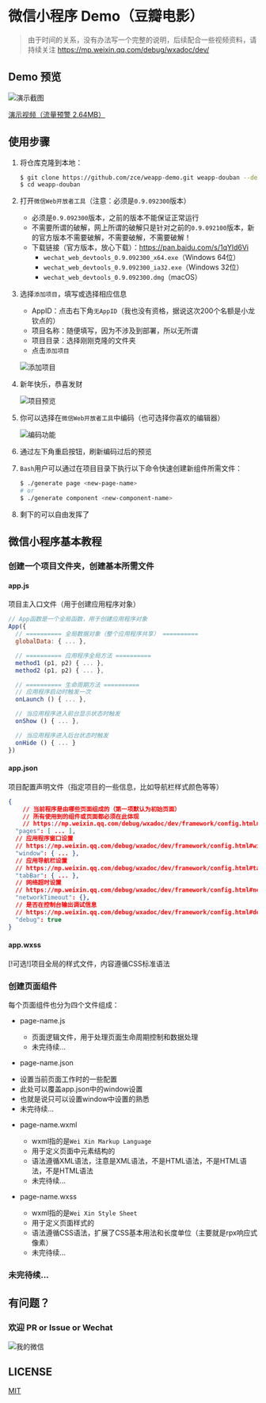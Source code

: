 # 微信小程序 Demo（豆瓣电影）

> 由于时间的关系，没有办法写一个完整的说明，后续配合一些视频资料，请持续关注
> https://mp.weixin.qq.com/debug/wxadoc/dev/

## Demo 预览

![演示截图](./preview.gif)

[演示视频（流量预警 2.64MB）](https://github.com/zce/weapp-demo/blob/master/preview.mp4)

## 使用步骤

1. 将仓库克隆到本地：

	```bash
	$ git clone https://github.com/zce/weapp-demo.git weapp-douban --depth 1
	$ cd weapp-douban
	```

2. 打开`微信Web开放者工具`（注意：必须是`0.9.092300`版本）

	- 必须是`0.9.092300`版本，之前的版本不能保证正常运行
	- 不需要所谓的破解，网上所谓的破解只是针对之前的`0.9.092100`版本，新的官方版本不需要破解，不需要破解，不需要破解！
	- 下载链接（官方版本，放心下载）：https://pan.baidu.com/s/1qYld6Vi
		* `wechat_web_devtools_0.9.092300_x64.exe`（Windows 64位）
		* `wechat_web_devtools_0.9.092300_ia32.exe`（Windows 32位）
		* `wechat_web_devtools_0.9.092300.dmg`（macOS）

3. 选择`添加项目`，填写或选择相应信息
	
	- AppID：点击右下角`无AppID`（我也没有资格，据说这次200个名额是小龙钦点的）
	- 项目名称：随便填写，因为不涉及到部署，所以无所谓
	- 项目目录：选择刚刚克隆的文件夹
	- 点击`添加项目`

	![添加项目](./add-proj.png)

4. 新年快乐，恭喜发财

	![项目预览](./main-view.png)

5. 你可以选择在`微信Web开放者工具`中编码（也可选择你喜欢的编辑器）

	![编码功能](./coding.png)

6. 通过左下角重启按钮，刷新编码过后的预览

7. `Bash`用户可以通过在项目目录下执行以下命令快速创建新组件所需文件：

	```bash
	$ ./generate page <new-page-name>
	# or
	$ ./generate component <new-component-name>
	```

8. 剩下的可以自由发挥了


## 微信小程序基本教程

### 创建一个项目文件夹，创建基本所需文件

#### app.js 

项目主入口文件（用于创建应用程序对象）

```javascript
// App函数是一个全局函数，用于创建应用程序对象
App({
  // ========== 全局数据对象（整个应用程序共享） ==========
  globalData: { ... },

  // ========== 应用程序全局方法 ==========
  method1 (p1, p2) { ... },
  method2 (p1, p2) { ... },

  // ========== 生命周期方法 ==========
  // 应用程序启动时触发一次
  onLaunch () { ... },

  // 当应用程序进入前台显示状态时触发
  onShow () { ... },

  // 当应用程序进入后台状态时触发
  onHide () { ... }
})

```

#### app.json 

项目配置声明文件（指定项目的一些信息，比如导航栏样式颜色等等）

```json
{
	// 当前程序是由哪些页面组成的（第一项默认为初始页面）
	// 所有使用到的组件或页面都必须在此体现
	// https://mp.weixin.qq.com/debug/wxadoc/dev/framework/config.html#pages
  "pages": [ ... ],
  // 应用程序窗口设置
  // https://mp.weixin.qq.com/debug/wxadoc/dev/framework/config.html#window
  "window": { ... },
  // 应用导航栏设置
  // https://mp.weixin.qq.com/debug/wxadoc/dev/framework/config.html#tabBar
  "tabBar": { ... },
  // 网络超时设置
  // https://mp.weixin.qq.com/debug/wxadoc/dev/framework/config.html#networkTimeout
  "networkTimeout": {},
  // 是否在控制台输出调试信息
  // https://mp.weixin.qq.com/debug/wxadoc/dev/framework/config.html#debug
  "debug": true
}
```
#### app.wxss

[!可选!]项目全局的样式文件，内容遵循CSS标准语法


### 创建页面组件

每个页面组件也分为四个文件组成：

- page-name.js

	* 页面逻辑文件，用于处理页面生命周期控制和数据处理
	* 未完待续...

- page-name.json 
 
 * 设置当前页面工作时的一些配置
 * 此处可以覆盖app.json中的window设置
 * 也就是说只可以设置window中设置的熟悉
 * 未完待续...

- page-name.wxml 

	* wxml指的是`Wei Xin Markup Language`
	* 用于定义页面中元素结构的
	* 语法遵循XML语法，注意是XML语法，不是HTML语法，不是HTML语法，不是HTML语法
  * 未完待续...

- page-name.wxss 

	* wxml指的是`Wei Xin Style Sheet`
	* 用于定义页面样式的
	* 语法遵循CSS语法，扩展了CSS基本用法和长度单位（主要就是rpx响应式像素）
  * 未完待续...


### 未完待续...



## 有问题？

### 欢迎 PR or Issue or Wechat

![我的微信](./wechat.jpeg)



## LICENSE

[MIT](./LICENSE)

